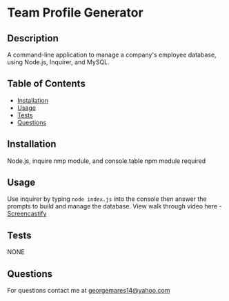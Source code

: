 # Team Profile Generator 

## Description 
A command-line application to manage a company's employee database, using Node.js, Inquirer, and MySQL.
## Table of Contents
* [Installation](#installation)
* [Usage](#usage)
* [Tests](#tests)
* [Questions](#questions)

## Installation 
Node.js, inquire nmp module, and console.table npm module required
## Usage 
Use inquirer by typing `node index.js` into the console then answer the prompts to build and manage the database.
View walk through video here - [Screencastify](https://drive.google.com/file/d/1AJIMToaH6eqTBdF7mPRkXBrXcpmttqzK/view)<br>



## Tests
NONE

## Questions
For questions contact me at georgemares14@yahoo.com 

